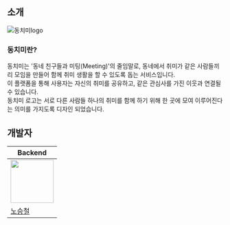 ## 소개
![동치미logo](https://github.com/f-lab-edu/dong-chi-mi/assets/51324045/f7cc15e4-8592-4eab-a3ec-15c346fe5ec9)

### 동치미란?
동치미는 '동네 친구들과 미팅(Meeting)'의 줄임말로, 동네에서 취미가 같은 사람들끼리 모임을 만들어 함께 취미 생활을 할 수 있도록 돕는 서비스입니다. 
<br>이 플랫폼을 통해 사용자는 자신의 취미를 공유하고, 같은 관심사를 가진 이웃과 연결될 수 있습니다. 
<br />동치미 로고는 서로 다른 사람들 하나의 취미를 함께 하기 위해 한 곳에 모여 이루어진다는 의미를 가지도록 디자인 되었습니다.










## 개발자
| Backend |
| ------- |
| <img src="https://github.com/stc9606.png" width="100" height="100"> |
| [노승철](https://github.com/stc9606) |
